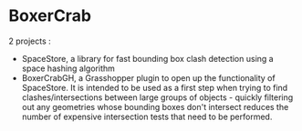 # BoxerCrab

2 projects : 
- SpaceStore, a library for fast bounding box clash detection using a space hashing algorithm
- BoxerCrabGH, a Grasshopper plugin to open up the functionality of SpaceStore. It is intended to be used as a first step when trying to find clashes/intersections between large groups of objects - quickly filtering out any geometries whose bounding boxes don't intersect reduces the number of expensive intersection tests that need to be performed.
